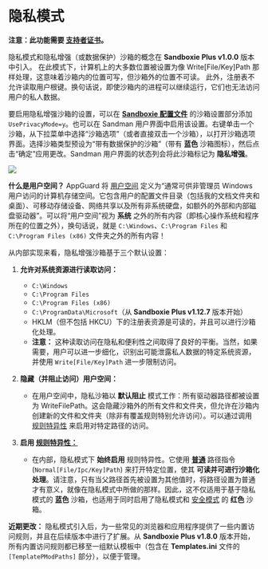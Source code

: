 # 隐私模式

**注意：此功能需要 [支持者证书](https://sandboxie-plus.com/supporter-certificate/)。**

隐私模式和隐私增强（或数据保护）沙箱的概念在 **Sandboxie Plus v1.0.0** 版本中引入。
在此模式下，计算机上的大多数位置被设置为像 Write[File/Key]Path 那样处理，这意味着沙箱内的位置可写，但沙箱外的位置不可读。
此外，注册表不允许读取用户根键。换句话说，即使沙箱内的进程可以继续运行，它们也无法访问用户的私人数据。

要启用隐私增强沙箱的设置，可以在 **[Sandboxie 配置文件](../Content/zh_CN/SandboxieIni.md)** 的沙箱设置部分添加 `UsePrivacyMode=y`。也可以在 Sandman 用户界面中启用该设置。右键单击一个沙箱，从下拉菜单中选择“沙箱选项”（或者直接双击一个沙箱），以打开沙箱选项界面。选择沙箱类型预设为“带有数据保护的沙箱”（带有 **蓝色** 沙箱图标），然后点击“确定”应用更改。Sandman 用户界面的状态列会将此沙箱标记为 **隐私增强**。

![](../Media/Box_PrivacyMode.png)

**什么是用户空间？** AppGuard 将 [用户空间](https://malwaretips.com/threads/run-by-smartscreen-utility.65145/post-561364) 定义为“通常可供非管理员 Windows 用户访问的计算机存储空间。它包含用户的配置文件目录（包括我的文档文件夹和桌面）、可移动存储设备、网络共享以及所有非系统硬盘，如额外的外部和内部磁盘驱动器”。可以将“用户空间”视为 **系统** 之外的所有内容（即核心操作系统和程序所在的位置之外），换句话说，就是 `C:\Windows`、`C:\Program Files` 和 `C:\Program Files (x86)` 文件夹之外的所有内容！

从内部实现来看，隐私增强沙箱基于三个默认设置：

1. **允许对系统资源进行读取访问：**

    - `C:\Windows`
    - `C:\Program Files`
    - `C:\Program Files (x86)`
    - `C:\ProgramData\Microsoft`（从 **Sandboxie Plus v1.12.7** 版本开始）
    - HKLM（但不包括 HKCU）下的注册表资源是可读的，并且可以进行沙箱化处理。
    - **注意：** 这种读取访问在隐私和便利性之间取得了良好的平衡。当然，如果需要，用户可以进一步细化，识别出可能泄露私人数据的特定系统资源，并使用 `Write[File/Key]Path` 进一步限制访问。

2. **隐藏（并阻止访问）用户空间：**

    - 在用户空间中，隐私沙箱以 **默认阻止** 模式工作：所有驱动器路径都被设置为 WriteFilePath。这会隐藏沙箱外的所有文件和文件夹，但允许在沙箱内创建新的文件和文件夹（除非有覆盖规则特别允许访问）。可以通过调用 [规则特异性](../PlusContent/zh_CN/RuleSpecificity.md) 来启用对特定路径的访问。

3. **启用 [规则特异性：](../PlusContent/zh_CN/RuleSpecificity.md)**

    - 在内部，隐私模式下 **始终启用** 规则特异性。它使用 **[普通](../Content/zh_CN/NormalFilePath.md)** 路径指令 (`Normal[File/Ipc/Key]Path`) 来打开特定位置，使其 **可读并可进行沙箱化处理**。请注意，只有当父路径首先被设置为其他值时，将路径设置为普通才有意义，就像在隐私模式中所做的那样。因此，这不仅适用于基于隐私模式的 **蓝色** 沙箱，也适用于同时启用了隐私模式和 [安全模式](../PlusContent/zh_CN/security-mode.md) 的 **红色** 沙箱。

**近期更改：** 隐私模式引入后，为一些常见的浏览器和应用程序提供了一些内置访问规则，并且在后续版本中进行了扩展。从 **Sandboxie Plus v1.8.0** 版本开始，所有内置访问规则都已移至一组默认模板中（包含在 **Templates.ini** 文件的 `[TemplatePModPaths]` 部分），以便于管理。
